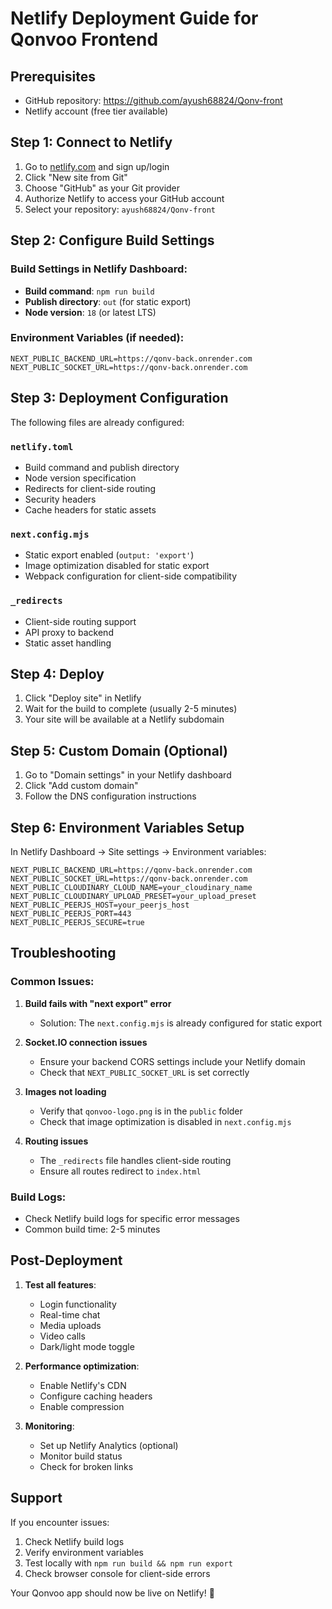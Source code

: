 # Netlify Deployment Guide for Qonvoo Frontend

## Prerequisites
- GitHub repository: https://github.com/ayush68824/Qonv-front
- Netlify account (free tier available)

## Step 1: Connect to Netlify

1. Go to [netlify.com](https://netlify.com) and sign up/login
2. Click "New site from Git"
3. Choose "GitHub" as your Git provider
4. Authorize Netlify to access your GitHub account
5. Select your repository: `ayush68824/Qonv-front`

## Step 2: Configure Build Settings

### Build Settings in Netlify Dashboard:
- **Build command**: `npm run build`
- **Publish directory**: `out` (for static export)
- **Node version**: `18` (or latest LTS)

### Environment Variables (if needed):
```
NEXT_PUBLIC_BACKEND_URL=https://qonv-back.onrender.com
NEXT_PUBLIC_SOCKET_URL=https://qonv-back.onrender.com
```

## Step 3: Deployment Configuration

The following files are already configured:

### `netlify.toml`
- Build command and publish directory
- Node version specification
- Redirects for client-side routing
- Security headers
- Cache headers for static assets

### `next.config.mjs`
- Static export enabled (`output: 'export'`)
- Image optimization disabled for static export
- Webpack configuration for client-side compatibility

### `_redirects`
- Client-side routing support
- API proxy to backend
- Static asset handling

## Step 4: Deploy

1. Click "Deploy site" in Netlify
2. Wait for the build to complete (usually 2-5 minutes)
3. Your site will be available at a Netlify subdomain

## Step 5: Custom Domain (Optional)

1. Go to "Domain settings" in your Netlify dashboard
2. Click "Add custom domain"
3. Follow the DNS configuration instructions

## Step 6: Environment Variables Setup

In Netlify Dashboard → Site settings → Environment variables:

```
NEXT_PUBLIC_BACKEND_URL=https://qonv-back.onrender.com
NEXT_PUBLIC_SOCKET_URL=https://qonv-back.onrender.com
NEXT_PUBLIC_CLOUDINARY_CLOUD_NAME=your_cloudinary_name
NEXT_PUBLIC_CLOUDINARY_UPLOAD_PRESET=your_upload_preset
NEXT_PUBLIC_PEERJS_HOST=your_peerjs_host
NEXT_PUBLIC_PEERJS_PORT=443
NEXT_PUBLIC_PEERJS_SECURE=true
```

## Troubleshooting

### Common Issues:

1. **Build fails with "next export" error**
   - Solution: The `next.config.mjs` is already configured for static export

2. **Socket.IO connection issues**
   - Ensure your backend CORS settings include your Netlify domain
   - Check that `NEXT_PUBLIC_SOCKET_URL` is set correctly

3. **Images not loading**
   - Verify that `qonvoo-logo.png` is in the `public` folder
   - Check that image optimization is disabled in `next.config.mjs`

4. **Routing issues**
   - The `_redirects` file handles client-side routing
   - Ensure all routes redirect to `index.html`

### Build Logs:
- Check Netlify build logs for specific error messages
- Common build time: 2-5 minutes

## Post-Deployment

1. **Test all features**:
   - Login functionality
   - Real-time chat
   - Media uploads
   - Video calls
   - Dark/light mode toggle

2. **Performance optimization**:
   - Enable Netlify's CDN
   - Configure caching headers
   - Enable compression

3. **Monitoring**:
   - Set up Netlify Analytics (optional)
   - Monitor build status
   - Check for broken links

## Support

If you encounter issues:
1. Check Netlify build logs
2. Verify environment variables
3. Test locally with `npm run build && npm run export`
4. Check browser console for client-side errors

Your Qonvoo app should now be live on Netlify! 🚀 